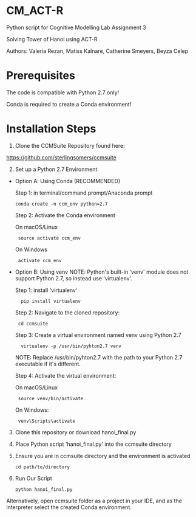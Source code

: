 # CM_ACT-R
Python script for Cognitive Modelling Lab Assignment 3 

Solving Tower of Hanoi using ACT-R

Authors: Valeria Rezan, Matiss Kalnare, Catherine Smeyers, Beyza Celep

# Prerequisites
The code is compatible with Python 2.7 only!

Conda is required to create a Conda environment!

# Installation Steps
1. Clone the CCMSuite Repository found here:

https://github.com/sterlingsomers/ccmsuite

2. Set up a Python 2.7 Environment
 - Option A: Using Conda (RECOMMENDED)
   
   Step 1: in terminal/command prompt/Anaconda prompt
   
       conda create -n ccm_env python=2.7
   
   Step 2: Activate the Conda environment
   
     On macOS/Linux
   
        source activate ccm_env
   
     On Windows
   
        activate ccm_env
   
- Option B: Using venv
  NOTE: Python's built-in 'venv' module does not support Python 2.7, so  instead use 'virtualenv'.
  
  Step 1: install 'virtualenv'
  
        pip install virtualenv

  Step 2: Navigate to the cloned repository:
  
       cd ccmsuite

  Step 3: Create a virtual environment named venv using Python 2.7
  
        virtualenv -p /usr/bin/pyhton2.7 venv
  
    NOTE: Replace /usr/bin/pyhton2.7 with the path to your Python 2.7     executable if it's different.

  Step 4: Activate the virtual environment:
  
  On macOS/Linux
  
       source venv/bin/activate

  On Windows:
  
       venv\Scripts\activate

3. Clone this repository or download hanoi_final.py
   
4. Place Python script 'hanoi_final.py' into the ccmsuite directory
   
5. Ensure you are in ccmsuite directory and the environment is activated
   
       cd path/to/directory
   
7. Run Our Script
   
       python hanoi_final.py

Alternatively, open ccmsuite folder as a project in your IDE, and as the interpreter select the created Conda environment. 
    
